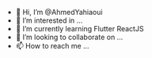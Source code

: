 - 👋 Hi, I’m @AhmedYahiaoui
- 👀 I’m interested in ...
- 🌱 I’m currently learning Flutter ReactJS
- 💞️ I’m looking to collaborate on ...
- 📫 How to reach me ...

<!---
AhmedYahiaoui/AhmedYahiaoui is a ✨ special ✨ repository because its `README.md` (this file) appears on your GitHub profile.
You can click the Preview link to take a look at your changes.
--->
